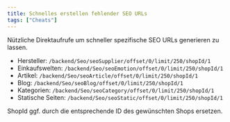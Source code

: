 ```yaml
---
title: Schnelles erstellen fehlender SEO URLs
tags: ["Cheats"]
---
```


Nützliche Direktaufrufe um schneller spezifische SEO URLs generieren zu lassen.

- Hersteller: ```/backend/Seo/seoSupplier/offset/0/limit/250/shopId/1```
- Einkaufswelten: ```/backend/Seo/seoEmotion/offset/0/limit/250/shopId/1```
- Artikel: ```/backend/Seo/seoArticle/offset/0/limit/250/shopId/1```
- Blog: ```/backend/Seo/seoBlog/offset/0/limit/250/shopId/1```
- Kategorien: ```/backend/Seo/seoCategory/offset/0/limit/250/shopId/1```
- Statische Seiten: ```/backend/Seo/seoStatic/offset/0/limit/250/shopId/1```

ShopId ggf. durch die entsprechende ID des gewünschten Shops ersetzen.
